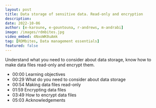 ```yaml
---
layout: post
title: Data storage of sensitive data. Read-only and encryption
description: 
date: 2022-10-06
author: [e-karoune, e-gountouna, r-andrews, m-andrabi]
image: /images/rdmbites.jpg
video_embed: 4NxoWK0uAmk
tag: [RDMbites, Data management essentials]
featured: false
---
```


Understand what you need to consider about data storage, know how to make data files read-only and encrypt them.  

- 00:00 Learning objectives
- 00:29 What do you need to consider about data storage
- 00:54 Making data files read-only
- 01:59 Encrypting data files
- 03:49 How to encrypt data files
- 05:03 Acknowledgements